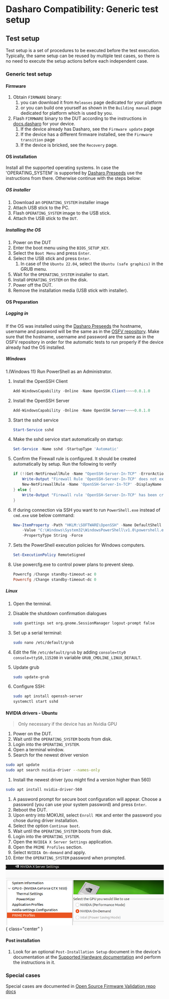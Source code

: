 # Dasharo Compatibility: Generic test setup

## Test setup

Test setup is a set of procedures to be executed before the test execution.
Typically, the same setup can be reused by multiple test cases, so there is no
need to execute the setup actions before each independent case.

### Generic test setup

#### Firmware

1. Obtain `FIRMWARE` binary:
    1. you can download it from `Releases` page dedicated for your platform
    1. or you can build one yourself as shown in the `Building manual` page
        dedicated for platform which is used by you.
1. Flash `FIRMWARE` binary to the DUT according to the instructions in [docs.dasharo](../variants/overview.md)
for your device.
    1. If the device already has Dasharo, see the `Firmware update` page
    1. If the device has a different firmware installed, see the
    `Firmware transition` page
    1. If the device is bricked, see the `Recovery` page.

#### OS installation

Install all the supported operating systems.
In case the 'OPERATING_SYSTEM' is supported by [Dasharo Preseeds](https://github.com/dasharo/preseeds)
use the instructions from there. Otherwise continue with the steps below:

##### OS installer

1. Download an `OPERATING_SYSTEM` installer image
1. Attach USB stick to the PC.
1. Flash `OPERATING_SYSTEM` image to the USB stick.
1. Attach the USB stick to the `DUT`.

##### Installing the OS

1. Power on the DUT
1. Enter the boot menu using the `BIOS_SETUP_KEY`.
1. Select the `Boot Menu` and press `Enter`.
1. Select the USB stick and press `Enter`.
    1. In case of the `Ubuntu 22.04`, select the `Ubuntu (safe graphics)` in the
       GRUB menu.
1. Wait for the `OPERATING_SYSTEM` installer to start.
1. Install `OPERATING_SYSTEM` on the disk.
1. Power off the DUT.
1. Remove the installation media (USB stick with installer).

#### OS Preparation

##### Logging in

If the OS was installed using the [Dasharo Preseeds](https://github.com/dasharo/preseeds)
the hostname, username and password will be the same as in the
[OSFV repository](https://github.com/Dasharo/open-source-firmware-validation/tree/develop/os-config).
Make sure that the hostname, username and password are the same as
in the OSFV repository in order for the automatic tests to run properly if the
device already had the OS installed.

##### Windows

1.(Windows 11) Run PowerShell as an Administrator.
1. Install the OpenSSH Client

    ```powershell
    Add-WindowsCapability -Online -Name OpenSSH.Client~~~~0.0.1.0
    ```

2. Install the OpenSSH Server

    ```powershell
    Add-WindowsCapability -Online -Name OpenSSH.Server~~~~0.0.1.0
    ```

3. Start the sshd service

    ```powershell
    Start-Service sshd
    ```

4. Make the sshd service start automatically on startup:

    ```powershell
    Set-Service -Name sshd -StartupType 'Automatic'
    ```

5. Confirm the Firewall rule is configured. It should be created automatically
by setup. Run the following to verify

    ```powershell
    if (!(Get-NetFirewallRule -Name "OpenSSH-Server-In-TCP" -ErrorAction SilentlyContinue | Select-Object Name, Enabled)) {
        Write-Output "Firewall Rule 'OpenSSH-Server-In-TCP' does not exist, creating it..."
        New-NetFirewallRule -Name 'OpenSSH-Server-In-TCP' -DisplayName 'OpenSSH Server (sshd)' -Enabled True -Direction Inbound -Protocol TCP -Action Allow -LocalPort 22
    } else {
        Write-Output "Firewall rule 'OpenSSH-Server-In-TCP' has been created and exists."
    }
    ```

6. If during connection via SSH you want to run `PowerShell.exe` instead of
`cmd.exe` use below command:

    ```powershell
    New-ItemProperty -Path "HKLM:\SOFTWARE\OpenSSH" -Name DefaultShell \
        -Value "C:\Windows\System32\WindowsPowerShell\v1.0\powershell.exe" \
        -PropertyType String -Force
    ```

7. Sets the PowerShell execution policies for Windows computers.

    ```powershell
    Set-ExecutionPolicy RemoteSigned
    ```

8. Use powercfg.exe to control power plans to prevent sleep.

    ```powershell
    Powercfg /Change standby-timeout-ac 0
    Powercfg /Change standby-timeout-dc 0
    ```

##### Linux

1. Open the terminal.
1. Disable the shutdown confirmation dialogues

    ```bash
    sudo gsettings set org.gnome.SessionManager logout-prompt false
    ```

1. Set up a serial terminal:

    ```bash
    sudo nano /etc/default/grub
    ```

1. Edit the file `/etc/default/grub` by adding
`console=tty0 console=ttyS0,115200` in variable `GRUB_CMDLINE_LINUX_DEFAULT`.
1. Update grub

    ```bash
    sudo update-grub
    ```

1. Configure SSH:

    ```bash
    sudo apt install openssh-server
    systemctl start sshd
    ```

#### NVIDIA drivers - Ubuntu

> Only necessary if the device has an Nvidia GPU

1. Power on the DUT.
1. Wait until the `OPERATING_SYSTEM` boots from disk.
1. Login into the `OPERATING_SYSTEM`.
1. Open a terminal window.
1. Search for the newest driver version

```bash
sudo apt update
sudo apt search nvidia-driver --names-only
```

1. Install the newest driver (you might find a version higher than 560)

```bash
sudo apt install nvidia-driver-560
```

1. A password prompt for secure boot configuration will appear. Choose a
   password (you can use your system password) and press `Enter`.
1. Reboot the DUT.
1. Upon entry into MOKUtil, select `Enroll MOK` and enter the password you
   chose during driver installation.
1. Select the option `Continue boot`.
1. Wait until the `OPERATING_SYSTEM` boots from disk.
1. Login into the `OPERATING_SYSTEM`.
1. Open the `NVIDIA X Server Settings` application.
1. Open the `PRIME Profiles` section.
1. Select `NVIDIA On-demand` and apply.
1. Enter the `OPERATING_SYSTEM` password when prompted.

![](../images/nv4x_nvidia_panel.jpg){ class="center" }

#### Post installation

1. Look for an optional `Post-Installation Setup` document in the device's documentation
at the [Supported Hardware documentation](https://docs.dasharo.com/variants/overview/)
and perform the instructions in it.

### Special cases

Special cases are documented in [Open Source Firmware Validation repo docs](https://github.com/Dasharo/open-source-firmware-validation/tree/develop/docs)
